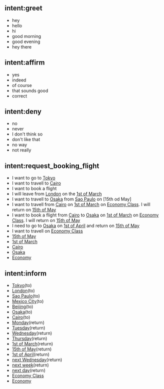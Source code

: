 ## intent:greet
- hey
- hello
- hi
- good morning
- good evening
- hey there

## intent:affirm
- yes
- indeed
- of course
- that sounds good
- correct

## intent:deny
- no
- never
- I don't think so
- don't like that
- no way
- not really

## intent:request_booking_flight
- I want to go to [Tokyo](to)
- I want to travell to [Cairo](to)
- I want to book a flight
- I will leave from [London](from) on the [1st of March](date)
- I want to travell to [Osaka](to) from [Sao Paulo](from) on [15th od May]
- I want to travell from [Cairo](from) on [1st of March](date) on [Economy Class](class). I will return on [15th of May](return)
- I want to book a flight from [Cairo](from) to [Osaka](to) on [1st of March](date) on [Economy Class](class). I will return on [15th of May](return)
- I need to go to [Osaka](to) on [1st of April](date) and return on [15th of May](date)
- I want to travell on [Economy Class](class)
- [15th of May](return)
- [1st of March](date)
- [Cairo](from)
- [Osaka](to)
- [Economy](class)

## intent:inform
- [Tokyo](from)(to)
- [London](from)(to)
- [Sao Paulo](from)(to)
- [Mexico City](from)(to)
- [Beijing](from)(to)
- [Osaka](from)(to)
- [Cairo](from)(to)
- [Monday](date)(return)
- [Tuesday](date)(return)
- [Wednesday](date)(return)
- [Thursday](date)(return)
- [1st of March](date)(return)
- [15th of May](date)(return)
- [1st of April](date)(return)
- [next Wednesday](date)(return)
- [next week](date)(return)
- [next day](date)(return)
- [Economy Class](class)
- [Economy](class)
